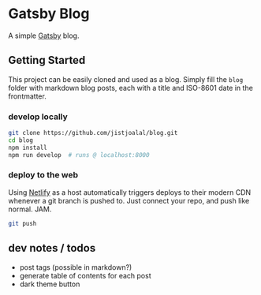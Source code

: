 # Gatsby Blog

A simple [Gatsby](https://gatsbyjs.org) blog.

## Getting Started

This project can be easily cloned and used as a blog. Simply fill the `blog` folder with markdown blog posts, each with a title and ISO-8601 date in the frontmatter.

### develop locally

```sh
git clone https://github.com/jistjoalal/blog.git
cd blog
npm install
npm run develop  # runs @ localhost:8000
```

### deploy to the web

Using [Netlify](https://www.netlify.com/) as a host automatically triggers deploys to their modern CDN whenever a git branch is pushed to. Just connect your repo, and push like normal. JAM.

```sh
git push
```

## dev notes / todos

- post tags (possible in markdown?)
- generate table of contents for each post
- dark theme button
